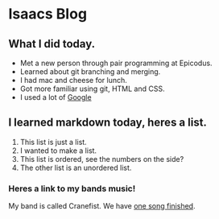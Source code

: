 # Isaacs Blog
## What I did today.
* Met a new person through pair programming at Epicodus.
* Learned about git branching and merging.
* I had mac and cheese for lunch.
* Got more familiar using git, HTML and CSS.
* I used a lot of [Google](http://google.com/)

## I learned markdown today, heres a list.
1. This list is just a list.
2. I wanted to make a list.
3. This list is ordered, see the numbers on the side?
4. The other list is an unordered list.

### Heres a link to my bands music!
My band is called Cranefist. We have [one song finished](https://cranefistband.bandcamp.com/releases).
